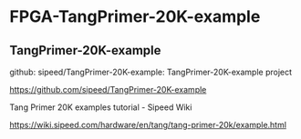 # FPGA-TangPrimer-20K-example

## TangPrimer-20K-example

github: sipeed/TangPrimer-20K-example: TangPrimer-20K-example project

https://github.com/sipeed/TangPrimer-20K-example

Tang Primer 20K examples tutorial - Sipeed Wiki

https://wiki.sipeed.com/hardware/en/tang/tang-primer-20k/example.html
